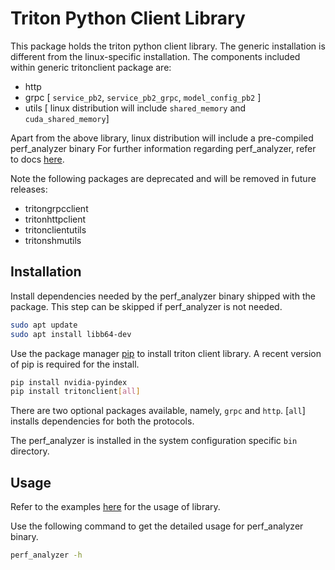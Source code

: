 <!--
Copyright (c) 2020, NVIDIA CORPORATION. All rights reserved.

Redistribution and use in source and binary forms, with or without
modification, are permitted provided that the following conditions
are met:
 * Redistributions of source code must retain the above copyright
   notice, this list of conditions and the following disclaimer.
 * Redistributions in binary form must reproduce the above copyright
   notice, this list of conditions and the following disclaimer in the
   documentation and/or other materials provided with the distribution.
 * Neither the name of NVIDIA CORPORATION nor the names of its
   contributors may be used to endorse or promote products derived
   from this software without specific prior written permission.

THIS SOFTWARE IS PROVIDED BY THE COPYRIGHT HOLDERS ``AS IS'' AND ANY
EXPRESS OR IMPLIED WARRANTIES, INCLUDING, BUT NOT LIMITED TO, THE
IMPLIED WARRANTIES OF MERCHANTABILITY AND FITNESS FOR A PARTICULAR
PURPOSE ARE DISCLAIMED.  IN NO EVENT SHALL THE COPYRIGHT OWNER OR
CONTRIBUTORS BE LIABLE FOR ANY DIRECT, INDIRECT, INCIDENTAL, SPECIAL,
EXEMPLARY, OR CONSEQUENTIAL DAMAGES (INCLUDING, BUT NOT LIMITED TO,
PROCUREMENT OF SUBSTITUTE GOODS OR SERVICES; LOSS OF USE, DATA, OR
PROFITS; OR BUSINESS INTERRUPTION) HOWEVER CAUSED AND ON ANY THEORY
OF LIABILITY, WHETHER IN CONTRACT, STRICT LIABILITY, OR TORT
(INCLUDING NEGLIGENCE OR OTHERWISE) ARISING IN ANY WAY OUT OF THE USE
OF THIS SOFTWARE, EVEN IF ADVISED OF THE POSSIBILITY OF SUCH DAMAGE.
-->

# Triton Python Client Library

This package holds the triton python client library. The generic
installation is different from the linux-specific installation. The components
included within generic tritonclient package are:
- http
- grpc [ `service_pb2`, `service_pb2_grpc`, `model_config_pb2` ]
- utils [ linux distribution will include `shared_memory` and `cuda_shared_memory`]

Apart from the above library, linux distribution will include a
pre-compiled perf_analyzer binary For further information regarding
perf_analyzer, refer to docs
[here](https://github.com/triton-inference-server/server/blob/master/docs/perf_analyzer.rst).

Note the following packages are deprecated and will be removed in future releases:
- tritongrpcclient
- tritonhttpclient
- tritonclientutils
- tritonshmutils


## Installation

Install dependencies needed by the perf_analyzer binary shipped with the
package. This step can be skipped if perf_analyzer is not needed.

```bash
sudo apt update
sudo apt install libb64-dev
```

Use the package manager [pip](https://pip.pypa.io/en/stable/) to
install triton client library. A recent version of pip is required for
the install.

```bash
pip install nvidia-pyindex
pip install tritonclient[all]
```

There are two optional packages available, namely, `grpc` and
`http`. [`all`] installs dependencies for both the protocols.

The perf_analyzer is installed in the system configuration specific
`bin` directory.

## Usage

Refer to the examples
[here](https://github.com/triton-inference-server/server/tree/master/src/clients/python/examples)
for the usage of library.

Use the following command to get the detailed usage for perf_analyzer
binary.

```bash
perf_analyzer -h
```
